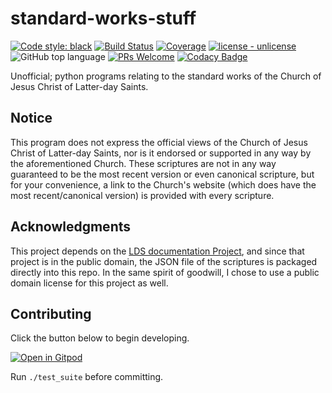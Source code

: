 # standard-works-stuff
[![Code style: black](https://img.shields.io/badge/code%20style-black-000000.svg)](https://github.com/ambv/black) [![Build Status](https://travis-ci.org/extremepayne/standard-works-stuff.svg?branch=master)](https://travis-ci.org/extremepayne/standard-works-stuff) [![Coverage](https://codecov.io/gh/extremepayne/standard-works-stuff/branch/master/graph/badge.svg)](https://codecov.io/gh/extremepayne/standard-works-stuff) [![license - unlicense](https://img.shields.io/badge/license-unlicense-blue)](https://unlicense.org/) ![GitHub top language](https://img.shields.io/github/languages/top/extremepayne/HighScor.svg) [![PRs Welcome](https://img.shields.io/badge/PRs-welcome-brightgreen.svg)](http://makeapullrequest.com) [![Codacy Badge](https://api.codacy.com/project/badge/Grade/365a864cd5914ddbaad45ef1071af434)](https://www.codacy.com/manual/extremepayne/standard-works-stuff?utm_source=github.com&amp;utm_medium=referral&amp;utm_content=extremepayne/standard-works-stuff&amp;utm_campaign=Badge_Grade)

Unofficial; python programs relating to the standard works of the Church of Jesus Christ of Latter-day Saints.

## Notice
This program does not express the official views of the Church of Jesus Christ of Latter-day Saints, nor is it endorsed or supported in any way by the aforementioned Church. These scriptures are not in any way guaranteed to be the most recent version or even canonical scripture, but for your convenience, a link to the Church's website (which does have the most recent/canonical version) is provided with every scripture.

## Acknowledgments
This project depends on the [LDS documentation Project](https://github.com/mormon-documentation-project/lds-scriptures), and since that project is in the public domain, the JSON file of the scriptures is packaged directly into this repo. In the same spirit of goodwill, I chose to use a public domain license for this project as well.

## Contributing
Click the button below to begin developing.

[![Open in Gitpod](https://gitpod.io/button/open-in-gitpod.svg)](https://gitpod.io/#https://github.com/extremepayne/standard-works-stuff)

Run `./test_suite` before committing.
